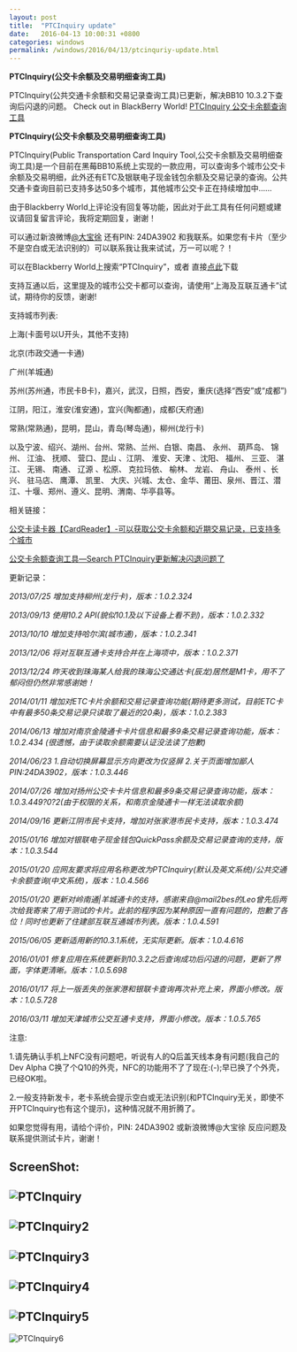 ```yaml
---
layout: post
title:  "PTCInquiry update"
date:   2016-04-13 10:00:31 +0800
categories: windows
permalink: /windows/2016/04/13/ptcinquriy-update.html
---
```


**PTCInquiry(公交卡余额及交易明细查询工具)**
 
PTCInquiry(公共交通卡余额和交易记录查询工具)已更新，解决BB10 10.3.2下查询后闪退的问题。 Check out  in BlackBerry World! [PTCInquiry 公交卡余额查询工具](https://appworld.blackberry.com/webstore/content/22953873/?countrycode=CN&lang=en) 

**PTCInquiry(公交卡余额及交易明细查询工具)**

PTCInquiry(Public Transportation Card Inquiry Tool,公交卡余额及交易明细查询工具)是一个目前在黑莓BB10系统上实现的一款应用，可以查询多个城市公交卡余额及交易明细，此外还有ETC及银联电子现金钱包余额及交易记录的查询。公共交通卡查询目前已支持多达50多个城市，其他城市公交卡正在持续增加中……

由于Blackberry World上评论没有回复等功能，因此对于此工具有任何问题或建议请回复留言评论，我将定期回复，谢谢！

可以通过新浪微博[@大宝徐](http://www.weibo.com/dabaoxu) 还有PIN: 24DA3902 和我联系。如果您有卡片（至少不是空白或无法识别的）可以联系我让我来试试，万一可以呢？！

可以在Blackberry World上搜索“PTCInquiry”，或者 直接[点此](http://appworld.blackberry.com/webstore/content/22953873/?countrycode=CN&lang=zh_cn)下载

支持互通以后，这里提及的城市公交卡都可以查询，请使用“上海及互联互通卡”试试，期待你的反馈，谢谢!

支持城市列表:

上海(卡面号以U开头，其他不支持)

北京(市政交通一卡通)

广州(羊城通)

苏州(苏州通，市民卡B卡)，嘉兴，武汉，日照，西安，重庆(选择“西安”或“成都”)

江阴，阳江，淮安(淮安通)，宜兴(陶都通)，成都(天府通)

常熟(常熟通)，昆明，昆山，青岛(琴岛通)，柳州(龙行卡)

以及宁波、绍兴、湖州、台州、常熟、兰州、白银、南昌、 永州、 葫芦岛、 锦州、 江油、 抚顺、 营口、昆山 、江阴、 淮安、天津 、沈阳、 福州、 三亚、 湛江、 无锡、 南通、 辽源 、松原、 克拉玛依、 榆林、 龙岩、 舟山、 泰州 、长兴、 驻马店、 鹰潭、 凯里、 大庆、兴城、太仓、金华、莆田、泉州、晋江、潜江、十堰、郑州、遵义、昆明、渭南、华亭县等。

相关链接：

[公交卡读卡器【CardReader】-可以获取公交卡余额和近期交易记录，已支持多个城市](http://cnbbdevgroup.com/forum.php?mod=viewthread&tid=2288)

[公交卡余额查询工具—Search PTCInquiry更新解决闪退问题了](http://www.51blackberry.com/2016/01/06/search-ptcinquiry/)



更新记录：

*2013/07/25 增加支持柳州(龙行卡)，版本：1.0.2.324*

*2013/09/13 使用10.2 API(貌似10.1及以下设备上看不到)，版本：1.0.2.332*

*2013/10/10 增加支持哈尔滨(城市通)，版本：1.0.2.341*

*2013/12/06 将对互联互通卡支持合并在上海项中，版本：1.0.2.371*

*2013/12/24 昨天收到珠海某人给我的珠海公交通达卡(辰龙)居然是M1卡，用不了郁闷但仍然非常感谢她！*

*2014/01/11 增加对ETC卡片余额和交易记录查询功能(期待更多测试，目前ETC卡中有最多50条交易记录只读取了最近的20条)，版本：1.0.2.383*

*2014/06/13 增加对南京金陵通卡卡片信息和最多9条交易记录查询功能，版本：1.0.2.434 (很遗憾，由于读取余额需要认证没法读了抱歉)*

*2014/06/23 1.自动切换屏幕显示方向更改为仅竖屏 2.关于页面增加鄙人PIN:24DA3902，版本：1.0.3.446*

*2014/07/26 增加对扬州公交卡卡片信息和最多9条交易记录查询功能，版本：1.0.3.449?0?2(由于权限的关系，和南京金陵通卡一样无法读取余额)*

*2014/09/16 更新江阴市民卡支持，增加对张家港市民卡支持，版本：1.0.3.474*

*2015/01/16 增加对银联电子现金钱包QuickPass余额及交易记录查询的支持，版本：1.0.3.544*

*2015/01/20 应网友要求将应用名称更改为PTCInquiry(默认及英文系统)/公共交通卡余额查询(中文系统)，版本：1.0.4.566*

*2015/01/20 更新对岭南通|羊城通卡的支持，感谢来自@mail2bes的Leo曾先后两次给我寄来了用于测试的卡片。此前的程序因为某种原因一直有问题的，抱歉了各位！同时也更新了住建部互联互通城市列表。版本：1.0.4.591*

*2015/06/05 更新适用新的10.3.1系统，无实际更新。版本：1.0.4.616*

*2016/01/01 修复应用在系统更新到10.3.2之后查询成功后闪退的问题，更新了界面，字体更清晰。版本：1.0.5.698*

*2016/01/17 将上一版丢失的张家港和银联卡查询再次补充上来，界面小修改。版本：1.0.5.728*

*2016/03/11 增加天津城市公交互通卡支持，界面小修改。版本：1.0.5.765*

注意:

1.请先确认手机上NFC没有问题吧，听说有人的Q后盖天线本身有问题(我自己的Dev Alpha C换了个Q10的外壳，NFC的功能用不了了现在:(-);早已换了个外壳，已经OK啦。

2.一般支持新发卡，老卡系统会提示空白或无法识别(和PTCInquiry无关，即使不开PTCInquiry也有这个提示)，这种情况就不用折腾了。

如果您觉得有用，请给个评价，PIN: 24DA3902 或新浪微博@大宝徐 反应问题及联系提供测试卡片，谢谢！

ScreenShot:
---
![PTCInquiry](/assets/images/20130101ptcinquiry.png)
---
![PTCInquiry2](/assets/images/20130101ptcinquiry2.png)
---
![PTCInquiry3](/assets/images/20130101ptcinquiry3.png)
---
![PTCInquiry4](/assets/images/20130101ptcinquiry4.png)
---
![PTCInquiry5](/assets/images/20130101ptcinquiry5.png)
---
![PTCInquiry6](/assets/images/20130101ptcinquiry6.png)